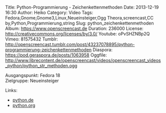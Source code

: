 Title: Python-Programmierung - Zeichenkettenmethoden
Date: 2013-12-19 16:30
Author: Heiko
Category: Video
Tags: Fedora,Gnome,Gnome3,Linux,Neueinsteiger,Ogg Theora,screencast,CC by,Python,Programmierung,string
Slug: python_zeichenkettenmethoden
Album: https://www.openscreencast.de
Duration: 236000
License: http://creativecommons.org/licenses/by/3.0/
Youtube: oPvSHZNBp2Q
Vimeo: 81575432
Tumblr: http://openscreencast.tumblr.com/post/43237078895/python-programmierung-zeichenkettenmethoden
Diaspora: https://pod.geraspora.de/posts/1063958
Oggfile: http://www.librecontent.de/openscreencast/videos/openscreencast_videos_python/python_str_methoden.ogg

Ausgangspunkt: Fedora 18  
Zielgruppe: Neueinsteiger  

Links:

  * [python.de](http://www.python.de "Link zu Python.de")
  * [python.org](http://www.python.org "Link zu Python.org")

